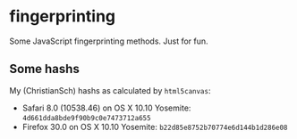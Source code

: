 fingerprinting
==============

Some JavaScript fingerprinting methods. Just for fun.

## Some hashs
My (ChristianSch) hashs as calculated by `html5canvas`:
* Safari 8.0 (10538.46) on OS X 10.10 Yosemite: `4d661dda8bde9f90b9c0e7473712a655`
* Firefox 30.0 on OS X 10.10 Yosemite: `b22d85e8752b70774e6d144b1d286e08`
